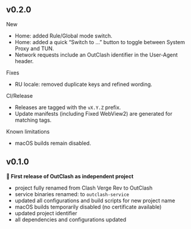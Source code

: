 ## v0.2.0

New
- Home: added Rule/Global mode switch.
- Home: added a quick “Switch to …” button to toggle between System Proxy and TUN.
- Network requests include an OutClash identifier in the User-Agent header.

Fixes
- RU locale: removed duplicate keys and refined wording.

CI/Release
- Releases are tagged with the `vX.Y.Z` prefix.
- Update manifests (including Fixed WebView2) are generated for matching tags.

Known limitations
- macOS builds remain disabled.

## v0.1.0

**🎉 First release of OutClash as independent project**

- project fully renamed from Clash Verge Rev to OutClash
- service binaries renamed: to `outclash-service`
- updated all configurations and build scripts for new project name
- macOS builds temporarily disabled (no certificate available)
- updated project identifier
- all dependencies and configurations updated
